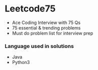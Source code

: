 # Leetcode75
- Ace Coding Interview with 75 Qs
- 75 essential & trending problems
- Must do problem list for interview prep

### Language used in solutions
- Java
- Python3
